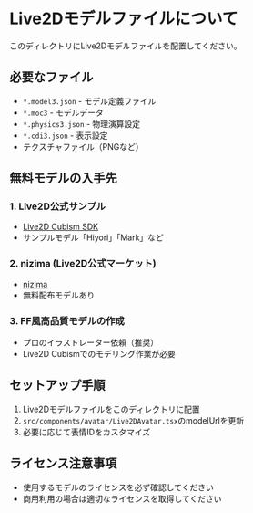 # Live2Dモデルファイルについて

このディレクトリにLive2Dモデルファイルを配置してください。

## 必要なファイル
- `*.model3.json` - モデル定義ファイル
- `*.moc3` - モデルデータ
- `*.physics3.json` - 物理演算設定
- `*.cdi3.json` - 表示設定
- テクスチャファイル（PNGなど）

## 無料モデルの入手先

### 1. Live2D公式サンプル
- [Live2D Cubism SDK](https://www.live2d.com/download/cubism-sdk/)
- サンプルモデル「Hiyori」「Mark」など

### 2. nizima (Live2D公式マーケット)
- [nizima](https://nizima.com/)
- 無料配布モデルあり

### 3. FF風高品質モデルの作成
- プロのイラストレーター依頼（推奨）
- Live2D Cubismでのモデリング作業が必要

## セットアップ手順

1. Live2Dモデルファイルをこのディレクトリに配置
2. `src/components/avatar/Live2DAvatar.tsx`のmodelUrlを更新
3. 必要に応じて表情IDをカスタマイズ

## ライセンス注意事項
- 使用するモデルのライセンスを必ず確認してください
- 商用利用の場合は適切なライセンスを取得してください